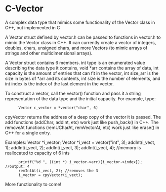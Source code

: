 C-Vector
========

A complex data type that mimics some functionality of the Vector class in C++, but implemented in C

A Vector struct defined by vector.h can be passed to functions in vector.h to mimic the Vector class in C++.
It can currently create a vector of integers, doubles, chars, unsigned chars, and more Vectors (to mimic  arrays 
of strings and other multidimensional arrays). 

A Vector struct contains 6 members. int type is an enumerated value describing the data type it contains, void *arr
contains the array of data, int capacity is the amount of entries that can fit in the vector, int size_arr is the 
size in bytes of *arr and its contents, int size is the number of elements, and int index is the index of the last
element in the vector.

To construct a vector, call the vector() function and pass it a string representation of the data type and the
initial capacity. For example, type:

          Vector c_vector = *vector("char", 6)

cpyVector returns the address of a deep copy of the vector it is passed. The add functions (addChar, addInt, etc)
work just like push_back() in C++. The removeAt functions (remUCharAt, remVectorAt, etc) work just like erase()
in C++ for a single entry. 

Examples:
          Vector *i_vector;
          Vector *i_vect = vector("int", 3);
          addInt(i_vect, 1);
          addInt(i_vect, 2);
          addInt(i_vect, 3);
          addInt(i_vect, 4); //memory is reallocated to capacity of 6 ints
          
          printf("%d ", ((int *) i_vector->arr)[i_vector->index]); //output: 4
          remIntAt(i_vect, 2); //removes the 3
          i_vector = cpyVector(i_vect);
          
More functionality to come!
          


